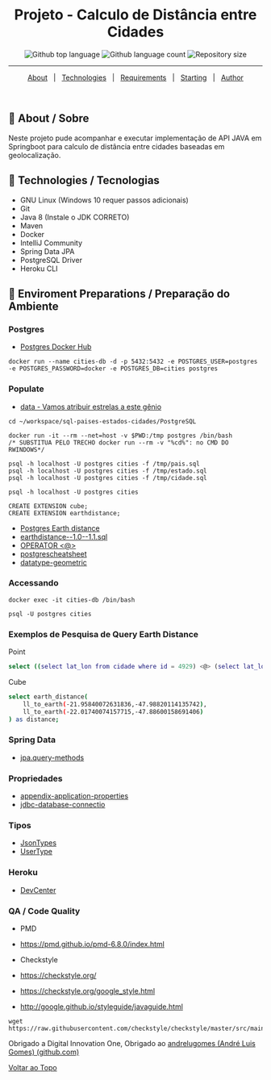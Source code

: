 <h1 align="center">Projeto - Calculo de Distância entre Cidades</h1>

<p align="center">
  <img alt="Github top language" src="https://img.shields.io/github/languages/top/educooper/calculo-de-distancias-cidades?color=green"> 
  <img alt="Github language count" src="https://img.shields.io/github/languages/count/educooper/calculo-de-distancias-cidades?color=56BEB8">
 <img alt="Repository size" src="https://img.shields.io/github/repo-size/educooper/calculo-de-distancias-cidades?color=56BEB8">


<hr>


<p align="center">
  <a href="#dart-about">About</a> &#xa0; | &#xa0; 
  <!-- <a href="#sparkles-features">Features</a> &#xa0; | &#xa0; -->
  <a href="#rocket-technologies">Technologies</a> &#xa0; | &#xa0;
  <a href="#white_check_mark-requirements">Requirements</a> &#xa0; | &#xa0;
  <a href="#checkered_flag-starting">Starting</a> &#xa0; | &#xa0;
  <!-- <a href="#memo-license">License</a> &#xa0; | &#xa0; -->
  <a href="https://github.com/educooper" target="_blank">Author</a>
</p>


<br>

## :dart: About / Sobre ##

Neste projeto pude acompanhar e executar implementação de API JAVA em Springboot para calculo de distância entre cidades baseadas em geolocalização. 

## :rocket: Technologies / Tecnologias ##

* GNU Linux (Windows 10 requer passos adicionais)
* Git
* Java 8 (Instale o JDK CORRETO)
* Maven
* Docker
* IntelliJ Community
* Spring Data JPA
* PostgreSQL Driver
* Heroku CLI

## :bookmark_tabs: Enviroment Preparations / Preparação do Ambiente

### Postgres

* [Postgres Docker Hub](https://hub.docker.com/_/postgres)

```shell script
docker run --name cities-db -d -p 5432:5432 -e POSTGRES_USER=postgres -e POSTGRES_PASSWORD=docker -e POSTGRES_DB=cities postgres
```

### Populate

* [data - Vamos atribuir estrelas a este gênio](https://github.com/chinnonsantos/sql-paises-estados-cidades/tree/master/PostgreSQL)

```shell script
cd ~/workspace/sql-paises-estados-cidades/PostgreSQL

docker run -it --rm --net=host -v $PWD:/tmp postgres /bin/bash
/* SUBSTITUA PELO TRECHO docker run --rm -v "%cd%": no CMD DO RWINDOWS*/

psql -h localhost -U postgres cities -f /tmp/pais.sql
psql -h localhost -U postgres cities -f /tmp/estado.sql
psql -h localhost -U postgres cities -f /tmp/cidade.sql

psql -h localhost -U postgres cities

CREATE EXTENSION cube; 
CREATE EXTENSION earthdistance;
```

* [Postgres Earth distance](https://www.postgresql.org/docs/current/earthdistance.html)
* [earthdistance--1.0--1.1.sql](https://github.com/postgres/postgres/blob/master/contrib/earthdistance/earthdistance--1.0--1.1.sql)
* [OPERATOR <@>](https://github.com/postgres/postgres/blob/master/contrib/earthdistance/earthdistance--1.1.sql)
* [postgrescheatsheet](https://postgrescheatsheet.com/#/tables)
* [datatype-geometric](https://www.postgresql.org/docs/current/datatype-geometric.html)

### Accessando

```shell script
docker exec -it cities-db /bin/bash

psql -U postgres cities
```

### Exemplos de Pesquisa de Query Earth Distance

Point
```sh
select ((select lat_lon from cidade where id = 4929) <@> (select lat_lon from cidade where id=5254)) as distance;
```

Cube
```sh
select earth_distance(
    ll_to_earth(-21.95840072631836,-47.98820114135742), 
    ll_to_earth(-22.01740074157715,-47.88600158691406)
) as distance;
```

### Spring Data

* [jpa.query-methods](https://docs.spring.io/spring-data/jpa/docs/current/reference/html/#jpa.query-methods)

### Propriedades

* [appendix-application-properties](https://docs.spring.io/spring-boot/docs/current/reference/html/appendix-application-properties.html)
* [jdbc-database-connectio](https://www.codejava.net/java-se/jdbc/jdbc-database-connection-url-for-common-databases)

### Tipos

* [JsonTypes](https://github.com/vladmihalcea/hibernate-types)
* [UserType](https://docs.jboss.org/hibernate/orm/3.5/api/org/hibernate/usertype/UserType.html)

### Heroku

* [DevCenter](https://devcenter.heroku.com/articles/getting-started-with-gradle-on-heroku)

### QA / Code Quality

* PMD

+ https://pmd.github.io/pmd-6.8.0/index.html

* Checkstyle

+ https://checkstyle.org/

+ https://checkstyle.org/google_style.html

+ http://google.github.io/styleguide/javaguide.html

```shell script
wget https://raw.githubusercontent.com/checkstyle/checkstyle/master/src/main/resources/google_checks.xml
```

Obrigado a Digital Innovation One,
Obrigado ao [andrelugomes (André Luis Gomes) (github.com)](https://github.com/andrelugomes) 

<a href="#top">Voltar ao Topo</a>
